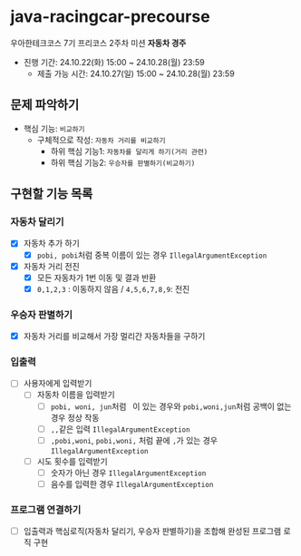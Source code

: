 # java-racingcar-precourse
우아한테크코스 7기 프리코스 2주차 미션 **자동차 경주**

- 진행 기간: 24.10.22(화) 15:00 ~ 24.10.28(월) 23:59
  - 제출 가능 시간: 24.10.27(일) 15:00 ~ 24.10.28(월) 23:59

## 문제 파악하기
- 핵심 기능: `비교하기`
  - 구체적으로 작성: `자동차 거리를 비교하기`
    - 하위 핵심 기능1: `자동차를 달리게 하기(거리 관련)`
    - 하위 핵심 기능2: `우승자를 판별하기(비교하기)`

## 구현할 기능 목록
### 자동차 달리기
- [x] 자동차 추가 하기
  - [x] `pobi, pobi`처럼 중복 이름이 있는 경우 `IllegalArgumentException`
- [x] 자동차 거리 전진
  - [x] 모든 자동차가 1번 이동 및 결과 반환
  - [x] `0,1,2,3` : 이동하지 않음 / `4,5,6,7,8,9`: 전진

### 우승자 판별하기
- [x] 자동차 거리를 비교해서 가장 멀리간 자동차들을 구하기

### 입출력
- [ ] 사용자에게 입력받기
  - [ ] 자동차 이름을 입력받기
    - [ ] `pobi, woni, jun`처럼 ` `이 있는 경우와 `pobi,woni,jun`처럼 공백이 없는 경우 정상 작동
    - [ ] `,,`같은 입력 `IllegalArgumentException`
    - [ ] `,pobi,woni`, `pobi,woni,` 처럼 끝에 `,`가 있는 경우 `IllegalArgumentException`
  - [ ] 시도 횟수를 입력받기
    - [ ] 숫자가 아닌 경우 `IllegalArgumentException`
    - [ ] 음수를 입력한 경우 `IllegalArgumentException`

### 프로그램 연결하기
- [ ] 입출력과 핵심로직(자동차 달리기, 우승자 판별하기)을 조합해 완성된 프로그램 로직 구현